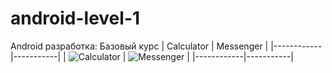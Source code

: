 # android-level-1
Android разработка: Базовый курс
| Calculator | Messenger |
|------------|-----------|
| ![Calculator](https://github.com/user-attachments/assets/fc775d4f-0d18-42fb-bc47-034e931a8d11) | ![Messenger](https://github.com/user-attachments/assets/9dabd5d9-07dc-4321-84a4-6266ce9e3246) |
|------------|-----------|
